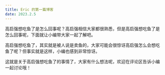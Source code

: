 ```yaml
---
title: Eric 的第一篇博客
date: 2023.2.5
---
```


高启强想吃鱼了是怎么回事呢？高启强相信大家都很熟悉，但是高启强想吃鱼了是怎么回事呢，下面就让小编带大家一起了解吧。

高启强想吃鱼了，其实就是被人说是卖鱼的，大家可能会很惊讶高启强怎么会想吃鱼了呢？但事实就是这样，小编也感到非常惊讶。

这就是关于高启强想吃鱼了的事情了，大家有什么想法呢，欢迎在评论区告诉小编一起讨论哦！
